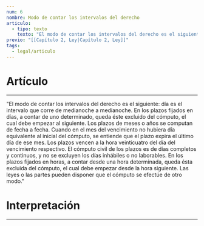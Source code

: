 ```yaml
---
num: 6
nombre: Modo de contar los intervalos del derecho
articulo:
  - tipo: texto
    texto: "El modo de contar los intervalos del derecho es el siguiente: día es el intervalo que corre de medianoche a medianoche. En los plazos fijados en días, a contar de uno determinado, queda éste excluido del cómputo, el cual debe empezar al siguiente. Los plazos de meses o años se computan de fecha a fecha. Cuando en el mes del vencimiento no hubiera día equivalente al inicial del cómputo, se entiende que el plazo expira el último día de ese mes. Los plazos vencen a la hora veinticuatro del día del vencimiento respectivo. El cómputo civil de los plazos es de días completos y continuos, y no se excluyen los días inhábiles o no laborables. En los plazos fijados en horas, a contar desde una hora determinada, queda ésta excluida del cómputo, el cual debe empezar desde la hora siguiente. Las leyes o las partes pueden disponer que el cómputo se efectúe de otro modo."
previo: "[[Capítulo 2, Ley|Capítulo 2, Ley]]"
tags:
  - legal/articulo
---
```

# Artículo
---
"El modo de contar los intervalos del derecho es el siguiente: día es el intervalo que corre de medianoche a medianoche. En los plazos fijados en días, a contar de uno determinado, queda éste excluido del cómputo, el cual debe empezar al siguiente. Los plazos de meses o años se computan de fecha a fecha. Cuando en el mes del vencimiento no hubiera día equivalente al inicial del cómputo, se entiende que el plazo expira el último día de ese mes. Los plazos vencen a la hora veinticuatro del día del vencimiento respectivo. El cómputo civil de los plazos es de días completos y continuos, y no se excluyen los días inhábiles o no laborables. En los plazos fijados en horas, a contar desde una hora determinada, queda ésta excluida del cómputo, el cual debe empezar desde la hora siguiente. Las leyes o las partes pueden disponer que el cómputo se efectúe de otro modo."

# Interpretación
---
